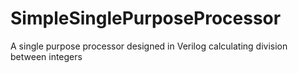 # SimpleSinglePurposeProcessor
A single purpose processor designed in Verilog calculating division between integers
